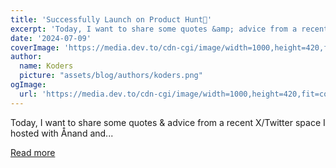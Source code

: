 ```yaml
---
title: 'Successfully Launch on Product Hunt🚀'
excerpt: 'Today, I want to share some quotes &amp; advice from a recent X/Twitter space I hosted with Ånand and...'
date: '2024-07-09'
coverImage: 'https://media.dev.to/cdn-cgi/image/width=1000,height=420,fit=cover,gravity=auto,format=auto/https%3A%2F%2Fdev-to-uploads.s3.amazonaws.com%2Fuploads%2Farticles%2Furdlxdvf2m9yqc3ey4u0.jpg'
author:
  name: Koders
  picture: "assets/blog/authors/koders.png"
ogImage:
  url: 'https://media.dev.to/cdn-cgi/image/width=1000,height=420,fit=cover,gravity=auto,format=auto/https%3A%2F%2Fdev-to-uploads.s3.amazonaws.com%2Fuploads%2Farticles%2Furdlxdvf2m9yqc3ey4u0.jpg'
---
```


Today, I want to share some quotes &amp; advice from a recent X/Twitter space I hosted with Ånand and...

[Read more](https://dev.to/elliezub/successfully-launch-on-product-hunt-1k49)
